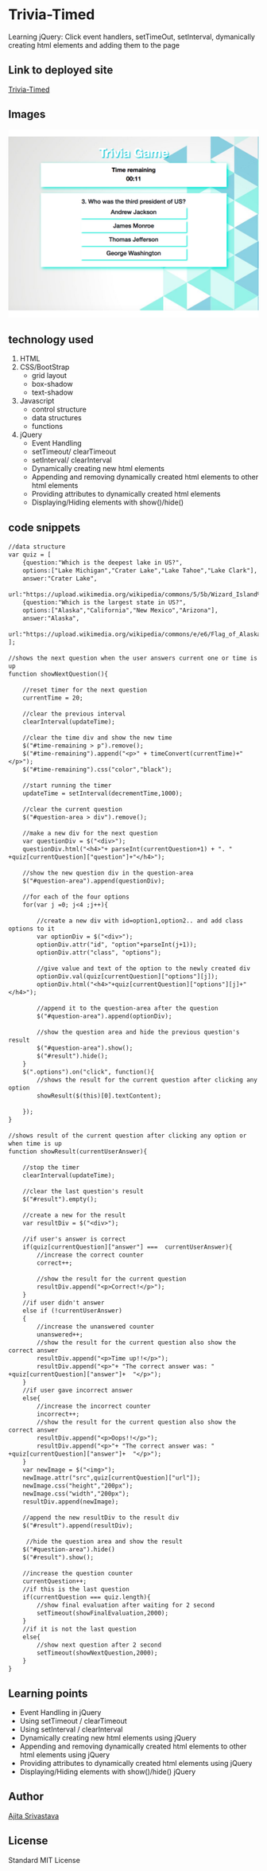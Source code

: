 # Trivia-Timed

<!-- Put a description of what the project is -->
Learning jQuery: Click event handlers, setTimeOut, setInterval, dymanically creating html elements and adding them to the page

## Link to deployed site
<!-- make a link to the deployed site --> 
<!-- [What the user will see](the link to the deployed site) -->
[Trivia-Timed](https://ajitas.github.io/Trivia-Timed/)

## Images
<!-- take a picture of the image and add it into the readme  -->
<!-- ![image title](path or link to image) -->
![Trivia-Timed](assets/images/trivia-timed.png)

## technology used
<!-- make a list of technology used -->
<!-- what you used for this web app, like html css -->

<!-- 
1. First ordered list item
2. Another item
⋅⋅* Unordered sub-list. 
1. Actual numbers don't matter, just that it's a number
⋅⋅1. Ordered sub-list
4. And another item. 
-->
1. HTML
2. CSS/BootStrap
    * grid layout
    * box-shadow
    * text-shadow
3. Javascript
    * control structure
    * data structures
    * functions
4. jQuery
    * Event Handling
    * setTimeout/ clearTimeout
    * setInterval/ clearInterval
    * Dynamically creating new html elements
    * Appending and removing dynamically created html elements to other html elements
    * Providing attributes to dynamically created html elements
    * Displaying/Hiding elements with show()/hide()


## code snippets
<!-- put snippets of code inside ``` ``` so it will look like code -->
<!-- if you want to put blockquotes use a > -->

```
//data structure
var quiz = [
    {question:"Which is the deepest lake in US?",
    options:["Lake Michigan","Crater Lake","Lake Tahoe","Lake Clark"],
    answer:"Crater Lake",
    url:"https://upload.wikimedia.org/wikipedia/commons/5/5b/Wizard_Island%2C_Crater_Lake_01.jpg"},
    {question:"Which is the largest state in US?",
    options:["Alaska","California","New Mexico","Arizona"],
    answer:"Alaska",
    url:"https://upload.wikimedia.org/wikipedia/commons/e/e6/Flag_of_Alaska.svg"}
];

//shows the next question when the user answers current one or time is up
function showNextQuestion(){

    //reset timer for the next question
    currentTime = 20;

    //clear the previous interval
    clearInterval(updateTime);

    //clear the time div and show the new time
    $("#time-remaining > p").remove();
    $("#time-remaining").append("<p>" + timeConvert(currentTime)+"</p>");
    $("#time-remaining").css("color","black");

    //start running the timer
    updateTime = setInterval(decrementTime,1000);

    //clear the current question
    $("#question-area > div").remove();

    //make a new div for the next question
    var questionDiv = $("<div>");
    questionDiv.html("<h4>"+ parseInt(currentQuestion+1) + ". " +quiz[currentQuestion]["question"]+"</h4>");

    //show the new question div in the question-area
    $("#question-area").append(questionDiv);

    //for each of the four options
    for(var j =0; j<4 ;j++){

        //create a new div with id=option1,option2.. and add class options to it
        var optionDiv = $("<div>");
        optionDiv.attr("id", "option"+parseInt(j+1));
        optionDiv.attr("class", "options");

        //give value and text of the option to the newly created div
        optionDiv.val(quiz[currentQuestion]["options"][j]);
        optionDiv.html("<h4>"+quiz[currentQuestion]["options"][j]+"</h4>");
        
        //append it to the question-area after the question
        $("#question-area").append(optionDiv);

        //show the question area and hide the previous question's result
        $("#question-area").show();
        $("#result").hide();
    }
    $(".options").on("click", function(){
        //shows the result for the current question after clicking any option
        showResult($(this)[0].textContent);

    });
}

//shows result of the current question after clicking any option or when time is up
function showResult(currentUserAnswer){

    //stop the timer
    clearInterval(updateTime);

    //clear the last question's result
    $("#result").empty();

    //create a new for the result
    var resultDiv = $("<div>");

    //if user's answer is correct
    if(quiz[currentQuestion]["answer"] ===  currentUserAnswer){
        //increase the correct counter
        correct++;

        //show the result for the current question
        resultDiv.append("<p>Correct!</p>");
    }
    //if user didn't answer
    else if (!currentUserAnswer)
    {
        //increase the unanswered counter
        unanswered++;
        //show the result for the current question also show the correct answer
        resultDiv.append("<p>Time up!!</p>");
        resultDiv.append("<p>"+ "The correct answer was: " +quiz[currentQuestion]["answer"]+  "</p>");
    }
    //if user gave incorrect answer
    else{
        //increase the incorrect counter
        incorrect++;
        //show the result for the current question also show the correct answer
        resultDiv.append("<p>Oops!!</p>");
        resultDiv.append("<p>"+ "The correct answer was: " +quiz[currentQuestion]["answer"]+  "</p>");
    }
    var newImage = $("<img>");
    newImage.attr("src",quiz[currentQuestion]["url"]);
    newImage.css("height","200px");
    newImage.css("width","200px");
    resultDiv.append(newImage);
    
    //append the new resultDiv to the result div
    $("#result").append(resultDiv);

     //hide the question area and show the result
    $("#question-area").hide()
    $("#result").show();

    //increase the question counter
    currentQuestion++;
    //if this is the last question
    if(currentQuestion === quiz.length){
        //show final evaluation after waiting for 2 second
        setTimeout(showFinalEvaluation,2000);
    }
    //if it is not the last question
    else{
        //show next question after 2 second
        setTimeout(showNextQuestion,2000);
    }
}
```
## Learning points
* Event Handling in jQuery
* Using setTimeout / clearTimeout
* Using setInterval / clearInterval
* Dynamically creating new html elements using jQuery
* Appending and removing dynamically created html elements to other html elements using jQuery
* Providing attributes to dynamically created html elements using jQuery
* Displaying/Hiding elements with show()/hide() jQuery


## Author 
[Ajita Srivastava](https://github.com/ajitas)

## License
Standard MIT License